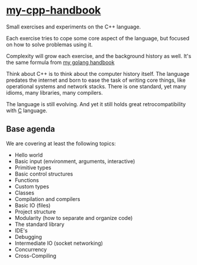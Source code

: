 # [my-cpp-handbook][repo]

Small exercises and experiments on the C++ language.

Each exercise tries to cope some core aspect of the language, but focused on how
to solve problemas using it.

Complexity will grow each exercise, and the background history as well. It's the
same formula from [my golang handbook][my-golang-handbook]

Think about C++ is to think about the computer history itself. The language
predates the internet and born to ease the task of writing core things, like
operational systems and network stacks. There is one standard, yet many idioms,
many libraries, many compilers.

The language is still evolving. And yet it still holds great retrocompatibility
with [C][c] language.

## Base agenda

We are covering at least the following topics:

- Hello world
- Basic input (environment, arguments, interactive)
- Primitive types
- Basic control structures
- Functions
- Custom types
- Classes
- Compilation and compilers
- Basic IO (files)
- Project structure
- Modularity (how to separate and organize code)
- The standard library
- IDE's
- Debugging
- Intermediate IO (socket networking)
- Concurrency
- Cross-Compiling

[repo]: https://github.com/sombriks/my-cpp-handbook
[my-golang-handbook]: <https://github.com/sombriks/my-golang-handbook>
[c]: https://iso-9899.info/wiki/The_Standard
